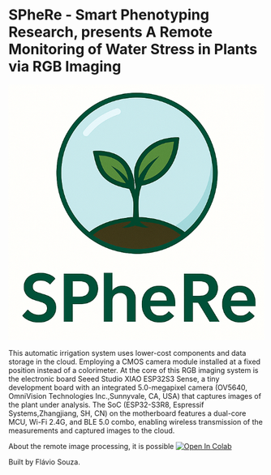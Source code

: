 # SPheRe - Smart Phenotyping Research, presents A Remote Monitoring of Water Stress in Plants via RGB Imaging


![Exemplo de imagem](spherelab.png)


This automatic irrigation system uses lower-cost components and data storage in the cloud. Employing a CMOS camera module installed at a fixed position instead of a colorimeter.
At the core of this RGB imaging system is the electronic board Seeed Studio XIAO ESP32S3 Sense, a tiny development board with an integrated 5.0-megapixel camera (OV5640, OmniVision Technologies Inc.,Sunnyvale, CA, USA) that captures images of the plant under analysis. The SoC (ESP32-S3R8, Espressif Systems,Zhangjiang, SH, CN) on the motherboard features a dual-core MCU, Wi-Fi 2.4G, and BLE 5.0 combo, enabling wireless transmission of the measurements and captured images to the cloud.

About the remote image processing, it is possible [![Open In Colab](https://colab.research.google.com/assets/colab-badge.svg)](https://colab.research.google.com/drive/1jXzlSQ6X4MXlbPaVPC_E0kucpZ1xk_ja?usp=sharing)

Built by Flávio Souza.



